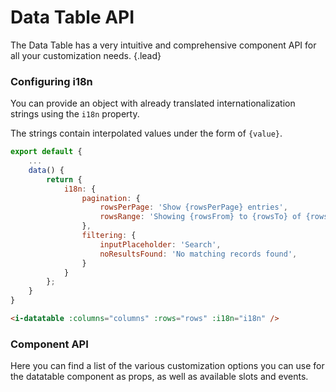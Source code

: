# Data Table API
The Data Table has a very intuitive and comprehensive component API for all your customization needs. {.lead}

### Configuring i18n
You can provide an object with already translated internationalization strings using the `i18n` property. 

The strings contain interpolated values under the form of `{value}`.

~~~js
export default {
    ...
    data() {
        return {
            i18n: {
                pagination: {
                    rowsPerPage: 'Show {rowsPerPage} entries',
                    rowsRange: 'Showing {rowsFrom} to {rowsTo} of {rowsCount} entries'
                },
                filtering: {
                    inputPlaceholder: 'Search',
                    noResultsFound: 'No matching records found',
                }
            }
        };
    }
}       
~~~

~~~html
<i-datatable :columns="columns" :rows="rows" :i18n="i18n" />
~~~

### Component API
Here you can find a list of the various customization options you can use for the datatable component as props, as well as available slots and events.

<i-api-preview title="Data Table API" markup="i-datatable" expanded>
    <template slot="props">
        <api-table>
            <api-table-row>
                <template slot="property">async</template>
                <template slot="description">Sets the pagination and filtering to be handled asynchronously.</template>
                <template slot="type"><code>Boolean</code></template>
                <template slot="values"><code>true</code>, <code>false</code></template>
                <template slot="default"><code>false</code></template>
            </api-table-row>
            <api-table-row>
                <template slot="property">columns</template>
                <template slot="description">An array of column definition objects. See the <nuxt-link :to="{ name: 'docs-components-dashboard-datatable-introduction' }">DataTable Introduction</nuxt-link> page.</template>
                <template slot="type"><code>Array&lt;Object&gt;</code></template>
                <template slot="values"></template>
                <template slot="default"><code>[]</code></template>
            </api-table-row>
            <api-table-row>
                <template slot="property">count-column</template>
                <template slot="description">Column definition override for the count column. You can set the value to <code>false</code> to disable the count column.</template>
                <template slot="type"><code>Object</code>, <code>Boolean</code></template>
                <template slot="values"></template>
<template slot="default-row">

~~~js
{
    title: '#',
    path: '#',
    class: '-count',
    align: 'right',
    sortable: true,
    render(row, column, index) {
        return (this.page - 1) * this.rowsPerPage + index + 1;
    }
}
~~~

</template>
            </api-table-row>
            <api-table-row>
                <template slot="property">expand-column</template>
                <template slot="description">Column definition override for the expand column. You can set the value to <code>false</code> to disable the expand column.</template>
                <template slot="type"><code>Object</code>, <code>Boolean</code></template>
                <template slot="values"></template>
<template slot="default-row">

~~~js
{
    title: '',
    path: '^',
    classes: '-expand',
    custom: true
}
~~~

</template>
            </api-table-row>
            <api-table-row>
                <template slot="property">rows</template>
                <template slot="description">An array of row definition objects. See the <nuxt-link :to="{ name: 'docs-components-dashboard-datatable-introduction' }">DataTable Introduction</nuxt-link> page.</template>
                <template slot="type"><code>Array&lt;Object&gt;</code></template>
                <template slot="values"></template>
                <template slot="default"><code>[]</code></template>
            </api-table-row>
            <api-table-row>
                <template slot="property">rows-count</template>
                <template slot="description">Sets the number of rows to be displayed when <code>async</code> is enabled.</template>
                <template slot="type"><code>Number</code></template>
                <template slot="values"></template>
                <template slot="default"><code>null</code></template>
            </api-table-row>
            <api-table-row>
                <template slot="property">default-sort-key</template>
                <template slot="description">Sets the key to use for sorting by default. The <code>#</code> refers to the count column.</template>
                <template slot="type"><code>String</code></template>
                <template slot="values"></template>
                <template slot="default"><code>#</code></template>
            </api-table-row>
            <api-table-row>
                <template slot="property">filtering</template>
                <template slot="description">Used to enable, disable and configure filtering. See the <nuxt-link :to="{ name: 'docs-components-dashboard-datatable-filtering' }">DataTable Filtering</nuxt-link> page.</template>
                <template slot="type"><code>Boolean</code>, <code>Object</code></template>
                <template slot="values"><code>true</code>, <code>false</code>, <code>Object</code></template>
<template slot="default-row">

~~~js
{
    size: 'md',
    variant: null,
    fuse: {
        isCaseSensitive: false,
        shouldSort: false,
        includeMatches: true,
        includeScore: true,
        threshold: 0.25,
        location: 0,
        distance: 75,
        tokenize: true,
        maxPatternLength: 32,
        minMatchCharLength: 1
    }
}
~~~

</template>
            </api-table-row>
            <api-table-row>
                <template slot="property">pagination</template>
                <template slot="description">Used to enable, disable and configure pagination. See the <nuxt-link :to="{ name: 'docs-components-dashboard-datatable-pagination' }">DataTable Pagination</nuxt-link> page.</template>
                <template slot="type"><code>Boolean</code>, <code>Object</code></template>
                <template slot="values"><code>true</code>, <code>false</code>, <code>Object</code></template>
<template slot="default-row">

~~~js
{
    limit: { xs: 3, sm: 5 },
    size: 'md',
    variant: null,
    rowsPerPage: 10,
    rowsPerPageOptions: [10, 25, 50, 100]
}
~~~

</template>
            </api-table-row>
            <api-table-row>
                <template slot="property">footer</template>
                <template slot="description">Used to enable or disable the table footer.</template>
                <template slot="type"><code>Boolean</code></template>
                <template slot="values"><code>true</code>, <code>false</code></template>
                <template slot="default"><code>true</code></template>
            </api-table-row>
            <api-table-row>
                <template slot="property">single-expand</template>
                <template slot="description">Used to determine whether to set row expansion in accordion mode (having only one item active at a time). To be used together with the <code>expand</code> slot.</template>
                <template slot="type"><code>Boolean</code></template>
                <template slot="values"><code>true</code>, <code>false</code></template>
                <template slot="default"><code>false</code></template>
            </api-table-row>
            <api-table-row>
                <template slot="property">i18n</template>
                <template slot="description">Provide an object with already translated strings.</template>
                <template slot="type"><code>Object</code></template>
                <template slot="values"></template>
<template slot="default-row">

~~~js
{
    pagination: {
        rowsPerPage: 'Show {rowsPerPage} entries',
        rowsRange: 'Showing {rowsFrom} to {rowsTo} of {rowsCount} entries'
    },
    filtering: {
        inputPlaceholder: 'Search',
        noResultsFound: 'No matching records found'
    }
}
~~~

</template>
            </api-table-row>
            <api-table-row>
                <template slot="property">bordered</template>
                <template slot="description">Sets the table as bordered.</template>
                <template slot="type"><code>Boolean</code></template>
                <template slot="values"><code>true</code>, <code>false</code></template>
                <template slot="default"><code>false</code></template>
            </api-table-row>
            <api-table-row>
                <template slot="property">hover</template>
                <template slot="description">Sets the table as hoverable.</template>
                <template slot="type"><code>Boolean</code></template>
                <template slot="values"><code>true</code>, <code>false</code></template>
                <template slot="default"><code>false</code></template>
            </api-table-row>
            <api-table-row>
                <template slot="property">responsive</template>
                <template slot="description">Sets the table as responsive. When the table width reaches an overflow threshold, it will start scrolling horizontally.</template>
                <template slot="type"><code>Boolean</code></template>
                <template slot="values"><code>true</code>, <code>false</code></template>
                <template slot="default"><code>false</code></template>
            </api-table-row>
            <api-table-row>
                <template slot="property">striped</template>
                <template slot="description">Sets the table as striped.</template>
                <template slot="type"><code>Boolean</code></template>
                <template slot="values"><code>true</code>, <code>false</code></template>
                <template slot="default"><code>false</code></template>
            </api-table-row>
            <api-table-row>
                <template slot="property">variant</template>
                <template slot="description">Sets the color variant of the table component.</template>
                <template slot="type"><code>String</code></template>
                <template slot="values"><code>light</code>, <code>dark</code>, <code>primary</code>, <code>secondary</code>, <code>success</code>, <code>danger</code>, <code>warning</code>, <code>info</code></template>
                <template slot="default"><code>light</code></template>
            </api-table-row>
        </api-table>
    </template>
    <template slot="events">
        <api-table>
            <api-table-row>
                <template slot="event">update</template>
                <template slot="description">Emitted when pagination or filtering changes.</template>
                <template slot="type"><code>({ page: Number, rowsPerPage: Number, filter: String }) => {}</code></template>
            </api-table-row>
        </api-table>
    </template>
    <template slot="slots">
        <api-table>
            <api-table-row>
                <template slot="slot">header</template>
                <template slot="description">Slot for table header. Used for replacing table <code>&lt;th&gt;</code> elements.</template>
            </api-table-row>
            <api-table-row>
                <template slot="slot">row</template>
                <template slot="description">Slot for table row. Used for replacing table <code>&lt;td&gt;</code> elements for each row.</template>
            </api-table-row>
            <api-table-row>
                <template slot="slot">footer</template>
                <template slot="description">Slot for table footer. Used for replacing table <code>&lt;th&gt;</code> elements.</template>
            </api-table-row>
            <api-table-row>
                <template slot="slot">header-wrapper</template>
                <template slot="description">Slot for table header wrapper. Used for replacing table header wrapper elements.</template>
            </api-table-row>
            <api-table-row>
                <template slot="slot">footer-wrapper</template>
                <template slot="description">Slot for table footer wrapper. Used for replacing table footer wrapper elements.</template>
            </api-table-row>
            <api-table-row>
                <template slot="slot">expand</template>
                <template slot="description">Slot for row expansion.</template>
            </api-table-row>
            <api-table-row>
                <template slot="slot">filtering-no-results</template>
                <template slot="description">Slot for replacing filtering message when there are no results.</template>
            </api-table-row>
        </api-table>
    </template>
</i-api-preview>
